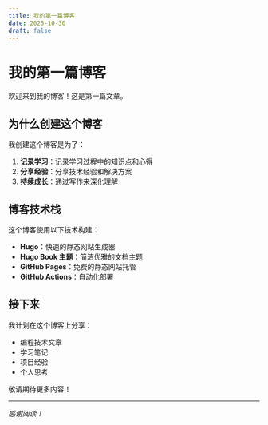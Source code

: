 ```yaml
---
title: 我的第一篇博客
date: 2025-10-30
draft: false
---
```


# 我的第一篇博客

欢迎来到我的博客！这是第一篇文章。

## 为什么创建这个博客

我创建这个博客是为了：

1. **记录学习**：记录学习过程中的知识点和心得
2. **分享经验**：分享技术经验和解决方案
3. **持续成长**：通过写作来深化理解

## 博客技术栈

这个博客使用以下技术构建：

- **Hugo**：快速的静态网站生成器
- **Hugo Book 主题**：简洁优雅的文档主题
- **GitHub Pages**：免费的静态网站托管
- **GitHub Actions**：自动化部署

## 接下来

我计划在这个博客上分享：

- 编程技术文章
- 学习笔记
- 项目经验
- 个人思考

敬请期待更多内容！

---

*感谢阅读！*

